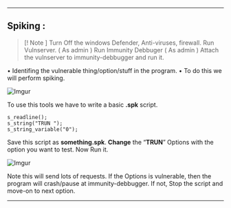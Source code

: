 - - -
## Spiking : 

> [! Note ]
> Turn Off the windows Defender, Anti-viruses, firewall.
> Run Vulnserver. ( As admin )
> Run Immunity Debbuger ( As admin )
> Attach the vulnserver to immunity-debbugger and run it.

• Identifing the vulnerable thing/option/stuff in the program. 
• To do this we will perform spiking. 

![Imgur](https://i.imgur.com/YyFClyH.png)

To use this tools we have to write a basic **.spk** script.

```spk
s_readline();  
s_string("TRUN ");  
s_string_variable("0");
```

Save this script as **something.spk**. 
**Change** the “**TRUN**” Options with the option you want to test.
Now Run it. 

![Imgur](https://i.imgur.com/Uipvf9s.png)

Note this will send lots of requests. 
If the Options is vulnerable, then the program will crash/pause at immunity-debbugger. 
If not, Stop the script and move-on to next option. 

- - -





